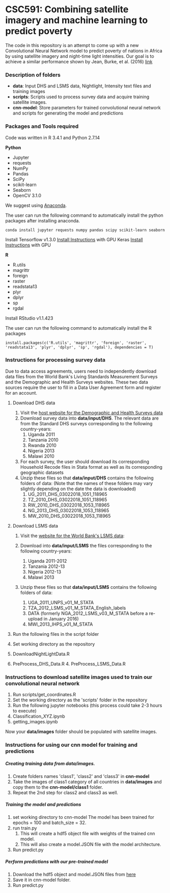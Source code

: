 # CSC591: Combining satellite imagery and machine learning to predict poverty

The code in this repository is an attempt to come up with a new Convolutional Neural Network model to predict poverty of nations in Africa by using satellite imagery and night-time light intensities. Our goal is to achieve a similar performance shown by Jean, Burke, et al. (2016) [link](https://github.com/nealjean/predicting-poverty)

### Description of folders

- **data**: Input DHS and LSMS data, Nightlight, Intensity text files and training images
- **scripts**: Scripts used to process survey data and acquire training satellite images.
- **cnn-model**: Store parameters for trained convolutional neural network and scripts for generating the model and predictions

### Packages and Tools required
Code was written in R 3.4.1 and Python 2.7.14

**Python**
- Jupyter
- requests
- NumPy
- Pandas
- SciPy
- scikit-learn
- Seaborn
- OpenCV 3.1.0

We suggest using [Anaconda](https://www.continuum.io/downloads).

The user can run the following command to automatically install the python packages after installing anaconda.
```
conda install jupyter requests numpy pandas scipy scikit-learn seaborn
```

Install Tensorflow v1.3.0 [Install Instructions](https://www.tensorflow.org/install/) with GPU
Keras [Install Instructions](https://keras.io/#installation) with GPU

**R**
- R.utils
- magrittr
- foreign
- raster
- readstata13
- plyr
- dplyr
- sp
- rgdal

Install RStudio v1.1.423

The user can run the following command to automatically install the R packages
```
install.packages(c('R.utils', 'magrittr', 'foreign', 'raster', 'readstata13', 'plyr', 'dplyr', 'sp', 'rgdal'), dependencies = T)
```

### Instructions for processing survey data

Due to data access agreements, users need to independently download data files from the World Bank's Living Standards Measurement Surveys and the Demographic and Health Surveys websites. These two data sources require the user to fill in a Data User Agreement form and register for an account.

1. Download DHS data
	1. Visit the [host website for the Demographic and Health Surveys data](http://dhsprogram.com/data/dataset_admin/download-datasets.cfm)
	2. Download survey data into **data/input/DHS**. The relevant data are from the Standard DHS surveys corresponding to the following country-years:
		1. Uganda 2011
		2. Tanzania 2010
		3. Rwanda 2010
		4. Nigeria 2013
		5. Malawi 2010
	3. For each survey, the user should download its corresponding Household Recode files in Stata format as well as its corresponding geographic datasets
	4. Unzip these files so that **data/input/DHS** contains the following folders of data: (Note that the names of these folders may vary slightly depending on the date the data is downloaded)
		1. UG_2011_DHS_03022018_1051_118965
		2. TZ_2010_DHS_03022018_1051_118965
		3. RW_2010_DHS_03022018_1053_118965
		4. NG_2013_DHS_03022018_1053_118965
		5. MW_2010_DHS_03022018_1053_118965

2. Download LSMS data
	1. Visit the [website for the World Bank's LSMS data](http://microdata.worldbank.org/index.php/catalog/lsms):
	2. Download into **data/input/LSMS** the files corresponding to the following country-years:
 		1. Uganda 2011-2012
		2. Tanzania 2012-13
		3. Nigeria 2012-13
		4. Malawi 2013

	3. Unzip these files so that **data/input/LSMS** contains the following folders of data:
		1. UGA_2011_UNPS_v01_M_STATA
		2. TZA_2012_LSMS_v01_M_STATA_English_labels
		3. DATA (formerly NGA_2012_LSMS_v03_M_STATA before a re-upload in January 2016)
		4. MWI_2013_IHPS_v01_M_STATA


3. Run the following files in the script folder
  1. Set working directory as the repository
  2. DownloadNightLightData.R
  3. PreProcess_DHS_Data.R
	4. PreProcess_LSMS_Data.R

### Instructions to download satellite images used to train our convolutional neural network

1. Run scripts/get_coordinates.R
2. Set the working directory as the 'scripts' folder in the repository
3. Run the following jupyter notebooks (this process could take 2-3 hours to execute)
  1. Classification_XYZ.ipynb
  2. getting_images.ipynb

Now your **data/images** folder should be populated with satellite images.

### Instructions for using our cnn model for training and predictions

##### Creating training data from **data/images**.

1. Create folders names 'class1', 'class2' and 'class3' in **cnn-model**
2. Take the images of class1 category of all countries in **data/images** and copy them to the **cnn-model/class1** folder.
3. Repeat the 2nd step for class2 and class3 as well.

##### Training the model and predictions

1. set working directory to cnn-model
The model has been trained for epochs = 100 and batch_size = 32.
2. run train.py
	1. This will create a hdf5 object file with weights of the trained cnn model.
	2. This will also create a model.JSON file with the model architecture.
3. Run predict.py

##### Perform predictions with our pre-trained model

1. Download the hdf5 object and model.JSON files from [here](https://drive.google.com/drive/folders/1f0xSwNM56ZSw7pe9gZuO3iXzInIsAXzk?usp=sharing)
2. Save it in cnn-model folder.
3. Run predict.py
